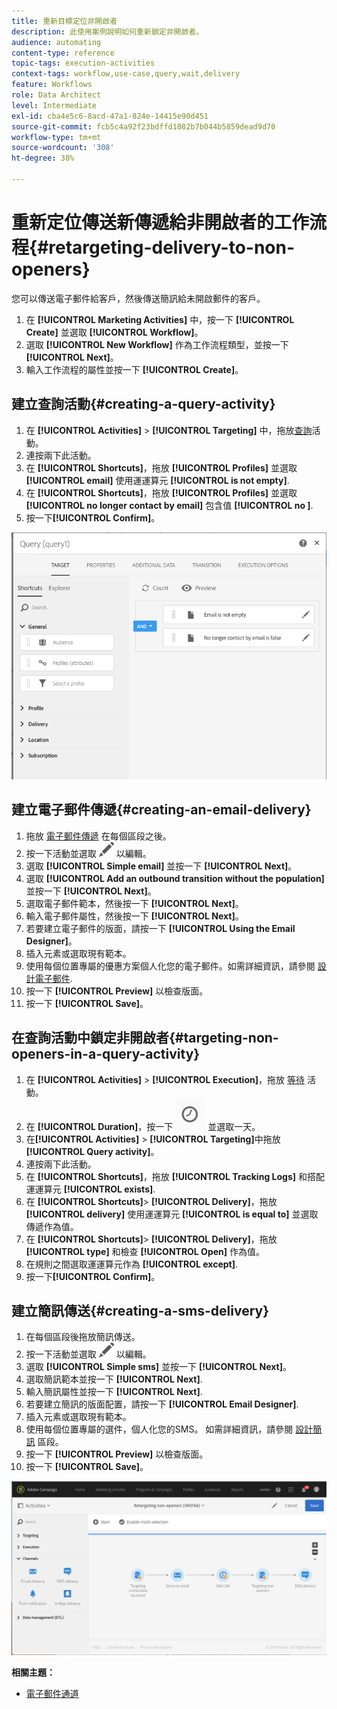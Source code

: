 ```yaml
---
title: 重新目標定位非開啟者
description: 此使用案例說明如何重新鎖定非開啟者。
audience: automating
content-type: reference
topic-tags: execution-activities
context-tags: workflow,use-case,query,wait,delivery
feature: Workflows
role: Data Architect
level: Intermediate
exl-id: cba4e5c6-8acd-47a1-824e-14415e90d451
source-git-commit: fcb5c4a92f23bdffd1082b7b044b5859dead9d70
workflow-type: tm+mt
source-wordcount: '308'
ht-degree: 38%

---
```


# 重新定位傳送新傳遞給非開啟者的工作流程{#retargeting-delivery-to-non-openers}

您可以傳送電子郵件給客戶，然後傳送簡訊給未開啟郵件的客戶。

1. 在 **[!UICONTROL Marketing Activities]** 中，按一下 **[!UICONTROL Create]** 並選取 **[!UICONTROL Workflow]**。
1. 選取 **[!UICONTROL New Workflow]** 作為工作流程類型，並按一下 **[!UICONTROL Next]**。
1. 輸入工作流程的屬性並按一下 **[!UICONTROL Create]**。

## 建立查詢活動{#creating-a-query-activity}

1. 在 **[!UICONTROL Activities]** > **[!UICONTROL Targeting]** 中，拖放[查詢](../../automating/using/query.md)活動。
1. 連按兩下此活動。
1. 在 **[!UICONTROL Shortcuts]**，拖放 **[!UICONTROL Profiles]** 並選取 **[!UICONTROL email]** 使用運運算元 **[!UICONTROL is not empty]**.
1. 在 **[!UICONTROL Shortcuts]**，拖放 **[!UICONTROL Profiles]** 並選取 **[!UICONTROL no longer contact by email]** 包含值 **[!UICONTROL no ]**.
1. 按一下&#x200B;**[!UICONTROL Confirm]**。

![](assets/wf-complement-query.png)

## 建立電子郵件傳遞{#creating-an-email-delivery}

1. 拖放 [電子郵件傳遞](../../automating/using/email-delivery.md) 在每個區段之後。
1. 按一下活動並選取 ![](assets/edit_darkgrey-24px.png) 以編輯。
1. 選取 **[!UICONTROL Simple email]** 並按一下 **[!UICONTROL Next]**。
1. 選取 **[!UICONTROL Add an outbound transition without the population]** 並按一下 **[!UICONTROL Next]**。
1. 選取電子郵件範本，然後按一下 **[!UICONTROL Next]**。
1. 輸入電子郵件屬性，然後按一下 **[!UICONTROL Next]**。
1. 若要建立電子郵件的版面，請按一下 **[!UICONTROL Using the Email Designer]**。
1. 插入元素或選取現有範本。
1. 使用每個位置專屬的優惠方案個人化您的電子郵件。如需詳細資訊，請參閱 [設計電子郵件](../../designing/using/designing-from-scratch.md#designing-an-email-content-from-scratch).
1. 按一下 **[!UICONTROL Preview]** 以檢查版面。
1. 按一下 **[!UICONTROL Save]**。

## 在查詢活動中鎖定非開啟者{#targeting-non-openers-in-a-query-activity}

1. 在 **[!UICONTROL Activities]** > **[!UICONTROL Execution]**，拖放 [等待](../../automating/using/wait.md) 活動。
1. 在 **[!UICONTROL Duration]**，按一下 ![](assets/duration-icon.png) 並選取一天。
1. 在&#x200B;**[!UICONTROL Activities]** > **[!UICONTROL Targeting]**&#x200B;中拖放 **[!UICONTROL Query activity]**。
1. 連按兩下此活動。
1. 在 **[!UICONTROL Shortcuts]**，拖放 **[!UICONTROL Tracking Logs]** 和搭配運運算元 **[!UICONTROL exists]**.
1. 在 **[!UICONTROL Shortcuts]**> **[!UICONTROL Delivery]**，拖放 **[!UICONTROL delivery]** 使用運運算元 **[!UICONTROL is equal to]** 並選取傳遞作為值。
1. 在 **[!UICONTROL Shortcuts]**> **[!UICONTROL Delivery]**，拖放 **[!UICONTROL type]** 和檢查 **[!UICONTROL Open]** 作為值。
1. 在規則之間選取運運算元作為 **[!UICONTROL except]**.
1. 按一下&#x200B;**[!UICONTROL Confirm]**。

## 建立簡訊傳送{#creating-a-sms-delivery}

1. 在每個區段後拖放簡訊傳送。
1. 按一下活動並選取 ![](assets/edit_darkgrey-24px.png) 以編輯。
1. 選取 **[!UICONTROL Simple sms]** 並按一下 **[!UICONTROL Next]**。
1. 選取簡訊範本並按一下 **[!UICONTROL Next]**.
1. 輸入簡訊屬性並按一下 **[!UICONTROL Next]**.
1. 若要建立簡訊的版面配置，請按一下 **[!UICONTROL Email Designer]**.
1. 插入元素或選取現有範本。
1. 使用每個位置專屬的選件，個人化您的SMS。
如需詳細資訊，請參閱 [設計簡訊](../../channels/using/creating-an-sms-message.md) 區段。
1. 按一下 **[!UICONTROL Preview]** 以檢查版面。
1. 按一下 **[!UICONTROL Save]**。

![](assets/wf-retargeting-non-openers.png)

**相關主題：**

* [電子郵件通道](../../channels/using/creating-an-email.md)
